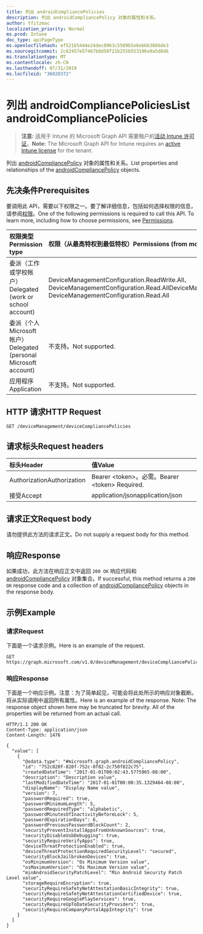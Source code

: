 ```yaml
---
title: 列出 androidCompliancePolicies
description: 列出 androidCompliancePolicy 对象的属性和关系。
author: tfitzmac
localization_priority: Normal
ms.prod: Intune
doc_type: apiPageType
ms.openlocfilehash: ef521b5444e24dec0963c5589b5e6ebbb3866de3
ms.sourcegitcommit: 2c62457e57467b8d50f21b255b553106a9a5d8d6
ms.translationtype: MT
ms.contentlocale: zh-CN
ms.lasthandoff: 07/31/2019
ms.locfileid: "36020372"
---
```

# <a name="list-androidcompliancepolicies"></a><span data-ttu-id="a4f74-103">列出 androidCompliancePolicies</span><span class="sxs-lookup"><span data-stu-id="a4f74-103">List androidCompliancePolicies</span></span>

> <span data-ttu-id="a4f74-104">**注意:** 适用于 Intune 的 Microsoft Graph API 需要租户的[活动 Intune 许可证](https://go.microsoft.com/fwlink/?linkid=839381)。</span><span class="sxs-lookup"><span data-stu-id="a4f74-104">**Note:** The Microsoft Graph API for Intune requires an [active Intune license](https://go.microsoft.com/fwlink/?linkid=839381) for the tenant.</span></span>

<span data-ttu-id="a4f74-105">列出 [androidCompliancePolicy](../resources/intune-deviceconfig-androidcompliancepolicy.md) 对象的属性和关系。</span><span class="sxs-lookup"><span data-stu-id="a4f74-105">List properties and relationships of the [androidCompliancePolicy](../resources/intune-deviceconfig-androidcompliancepolicy.md) objects.</span></span>

## <a name="prerequisites"></a><span data-ttu-id="a4f74-106">先决条件</span><span class="sxs-lookup"><span data-stu-id="a4f74-106">Prerequisites</span></span>
<span data-ttu-id="a4f74-p101">要调用此 API，需要以下权限之一。要了解详细信息，包括如何选择权限的信息，请参阅[权限](/graph/permissions-reference)。</span><span class="sxs-lookup"><span data-stu-id="a4f74-p101">One of the following permissions is required to call this API. To learn more, including how to choose permissions, see [Permissions](/graph/permissions-reference).</span></span>

|<span data-ttu-id="a4f74-109">权限类型</span><span class="sxs-lookup"><span data-stu-id="a4f74-109">Permission type</span></span>|<span data-ttu-id="a4f74-110">权限（从最高特权到最低特权）</span><span class="sxs-lookup"><span data-stu-id="a4f74-110">Permissions (from most to least privileged)</span></span>|
|:---|:---|
|<span data-ttu-id="a4f74-111">委派（工作或学校帐户）</span><span class="sxs-lookup"><span data-stu-id="a4f74-111">Delegated (work or school account)</span></span>|<span data-ttu-id="a4f74-112">DeviceManagementConfiguration.ReadWrite.All、DeviceManagementConfiguration.Read.All</span><span class="sxs-lookup"><span data-stu-id="a4f74-112">DeviceManagementConfiguration.ReadWrite.All, DeviceManagementConfiguration.Read.All</span></span>|
|<span data-ttu-id="a4f74-113">委派（个人 Microsoft 帐户）</span><span class="sxs-lookup"><span data-stu-id="a4f74-113">Delegated (personal Microsoft account)</span></span>|<span data-ttu-id="a4f74-114">不支持。</span><span class="sxs-lookup"><span data-stu-id="a4f74-114">Not supported.</span></span>|
|<span data-ttu-id="a4f74-115">应用程序</span><span class="sxs-lookup"><span data-stu-id="a4f74-115">Application</span></span>|<span data-ttu-id="a4f74-116">不支持。</span><span class="sxs-lookup"><span data-stu-id="a4f74-116">Not supported.</span></span>|

## <a name="http-request"></a><span data-ttu-id="a4f74-117">HTTP 请求</span><span class="sxs-lookup"><span data-stu-id="a4f74-117">HTTP Request</span></span>
<!-- {
  "blockType": "ignored"
}
-->
``` http
GET /deviceManagement/deviceCompliancePolicies
```

## <a name="request-headers"></a><span data-ttu-id="a4f74-118">请求标头</span><span class="sxs-lookup"><span data-stu-id="a4f74-118">Request headers</span></span>
|<span data-ttu-id="a4f74-119">标头</span><span class="sxs-lookup"><span data-stu-id="a4f74-119">Header</span></span>|<span data-ttu-id="a4f74-120">值</span><span class="sxs-lookup"><span data-stu-id="a4f74-120">Value</span></span>|
|:---|:---|
|<span data-ttu-id="a4f74-121">Authorization</span><span class="sxs-lookup"><span data-stu-id="a4f74-121">Authorization</span></span>|<span data-ttu-id="a4f74-122">Bearer &lt;token&gt;。必需。</span><span class="sxs-lookup"><span data-stu-id="a4f74-122">Bearer &lt;token&gt; Required.</span></span>|
|<span data-ttu-id="a4f74-123">接受</span><span class="sxs-lookup"><span data-stu-id="a4f74-123">Accept</span></span>|<span data-ttu-id="a4f74-124">application/json</span><span class="sxs-lookup"><span data-stu-id="a4f74-124">application/json</span></span>|

## <a name="request-body"></a><span data-ttu-id="a4f74-125">请求正文</span><span class="sxs-lookup"><span data-stu-id="a4f74-125">Request body</span></span>
<span data-ttu-id="a4f74-126">请勿提供此方法的请求正文。</span><span class="sxs-lookup"><span data-stu-id="a4f74-126">Do not supply a request body for this method.</span></span>

## <a name="response"></a><span data-ttu-id="a4f74-127">响应</span><span class="sxs-lookup"><span data-stu-id="a4f74-127">Response</span></span>
<span data-ttu-id="a4f74-128">如果成功，此方法在响应正文中返回 `200 OK` 响应代码和 [androidCompliancePolicy](../resources/intune-deviceconfig-androidcompliancepolicy.md) 对象集合。</span><span class="sxs-lookup"><span data-stu-id="a4f74-128">If successful, this method returns a `200 OK` response code and a collection of [androidCompliancePolicy](../resources/intune-deviceconfig-androidcompliancepolicy.md) objects in the response body.</span></span>

## <a name="example"></a><span data-ttu-id="a4f74-129">示例</span><span class="sxs-lookup"><span data-stu-id="a4f74-129">Example</span></span>

### <a name="request"></a><span data-ttu-id="a4f74-130">请求</span><span class="sxs-lookup"><span data-stu-id="a4f74-130">Request</span></span>
<span data-ttu-id="a4f74-131">下面是一个请求示例。</span><span class="sxs-lookup"><span data-stu-id="a4f74-131">Here is an example of the request.</span></span>
``` http
GET https://graph.microsoft.com/v1.0/deviceManagement/deviceCompliancePolicies
```

### <a name="response"></a><span data-ttu-id="a4f74-132">响应</span><span class="sxs-lookup"><span data-stu-id="a4f74-132">Response</span></span>
<span data-ttu-id="a4f74-p102">下面是一个响应示例。注意：为了简单起见，可能会将此处所示的响应对象截断。将从实际调用中返回所有属性。</span><span class="sxs-lookup"><span data-stu-id="a4f74-p102">Here is an example of the response. Note: The response object shown here may be truncated for brevity. All of the properties will be returned from an actual call.</span></span>
``` http
HTTP/1.1 200 OK
Content-Type: application/json
Content-Length: 1476

{
  "value": [
    {
      "@odata.type": "#microsoft.graph.androidCompliancePolicy",
      "id": "752c820f-820f-752c-0f82-2c750f822c75",
      "createdDateTime": "2017-01-01T00:02:43.5775965-08:00",
      "description": "Description value",
      "lastModifiedDateTime": "2017-01-01T00:00:35.1329464-08:00",
      "displayName": "Display Name value",
      "version": 7,
      "passwordRequired": true,
      "passwordMinimumLength": 5,
      "passwordRequiredType": "alphabetic",
      "passwordMinutesOfInactivityBeforeLock": 5,
      "passwordExpirationDays": 6,
      "passwordPreviousPasswordBlockCount": 2,
      "securityPreventInstallAppsFromUnknownSources": true,
      "securityDisableUsbDebugging": true,
      "securityRequireVerifyApps": true,
      "deviceThreatProtectionEnabled": true,
      "deviceThreatProtectionRequiredSecurityLevel": "secured",
      "securityBlockJailbrokenDevices": true,
      "osMinimumVersion": "Os Minimum Version value",
      "osMaximumVersion": "Os Maximum Version value",
      "minAndroidSecurityPatchLevel": "Min Android Security Patch Level value",
      "storageRequireEncryption": true,
      "securityRequireSafetyNetAttestationBasicIntegrity": true,
      "securityRequireSafetyNetAttestationCertifiedDevice": true,
      "securityRequireGooglePlayServices": true,
      "securityRequireUpToDateSecurityProviders": true,
      "securityRequireCompanyPortalAppIntegrity": true
    }
  ]
}
```



